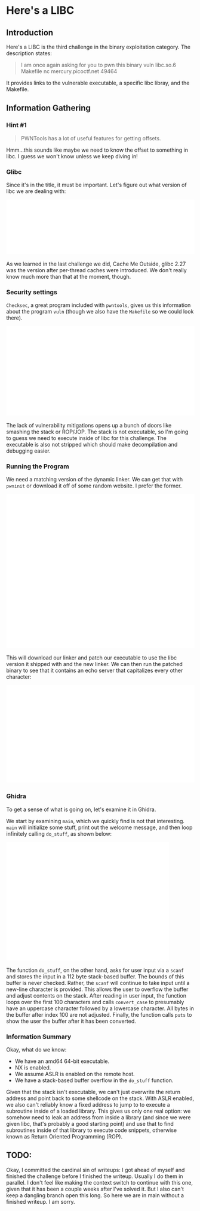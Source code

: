 # Here's a LIBC

## Introduction

Here's a LIBC is the third challenge in the binary exploitation category. The description states:

> I am once again asking for you to pwn this binary vuln libc.so.6 Makefile nc mercury.picoctf.net 49464

It provides links to the vulnerable executable, a specific libc libray, and the Makefile.

## Information Gathering

### Hint #1

> PWNTools has a lot of useful features for getting offsets.

Hmm...this sounds like maybe we need to know the offset to something in libc. I guess we won't know unless we keep diving in!

### Glibc

Since it's in the title, it must be important. Let's figure out what version of libc we are dealing with:

![grep](./resources/grep.svg)

As we learned in the last challenge we did, Cache Me Outside, glibc 2.27 was the version after per-thread caches were introduced. We don't really know much more than that at the moment, though.

### Security settings

`Checksec`, a great program included with `pwntools`, gives us this information about the program `vuln` (though we also have the `Makefile` so we could look there).

![checksec](./resources/checksec.svg)

The lack of vulnerability mitigations opens up a bunch of doors like smashing the stack or ROP/JOP. The stack is not executable, so I'm going to guess we need to execute inside of libc for this challenge. The executable is also not stripped which should make decompilation and debugging easier.

### Running the Program

We need a matching version of the dynamic linker. We can get that with `pwninit` or download it off of some random website. I prefer the former.

![pwninit](./resources/pwninit.svg)

This will download our linker and patch our executable to use the libc version it shipped with and the new linker. We can then run the patched binary to see that it contains an echo server that capitalizes every other character:

![run](./resources/run.svg)

### Ghidra

To get a sense of what is going on, let's examine it in Ghidra.

We start by examining `main`, which we quickly find is not that interesting. `main` will initialize some stuff, print out the welcome message, and then loop infinitely calling `do_stuff`, as shown below:

![main](./resources/main.svg)

The function `do_stuff`, on the other hand, asks for user input via a `scanf` and stores the input in a 112 byte stack-based buffer. The bounds of this buffer is never checked. Rather, the `scanf` will continue to take input until a new-line character is provided. This allows the user to overflow the buffer and adjust contents on the stack. After reading in user input, the function loops over the first 100 characters and calls `convert_case` to presumably have an uppercase character followed by a lowercase character. All bytes in the buffer after index 100 are not adjusted. Finally, the function calls `puts` to show the user the buffer after it has been converted.

### Information Summary

Okay, what do we know:

* We have an amd64 64-bit executable.
* NX is enabled.
* We assume ASLR is enabled on the remote host.
* We have a stack-based buffer overflow in the `do_stuff` function.

Given that the stack isn't executable, we can't just overwrite the return address and point back to some shellcode on the stack. With ASLR enabled, we also can't reliably know a fixed address to jump to to execute a subroutine inside of a loaded library. This gives us only one real option: we somehow need to leak an address from inside a library (and since we were given libc, that's probably a good starting point) and use that to find subroutines inside of that library to execute code snippets, otherwise known as Return Oriented Programming (ROP).

## TODO:

Okay, I committed the cardinal sin of writeups: I got ahead of myself and finished the challenge before I finished the writeup. Usually I do them in parallel. I don't feel like making the context switch to continue with this one, given that it has been a couple weeks after I've solved it. But I also can't keep a dangling branch open this long. So here we are in main without a finished writeup. I am sorry.
